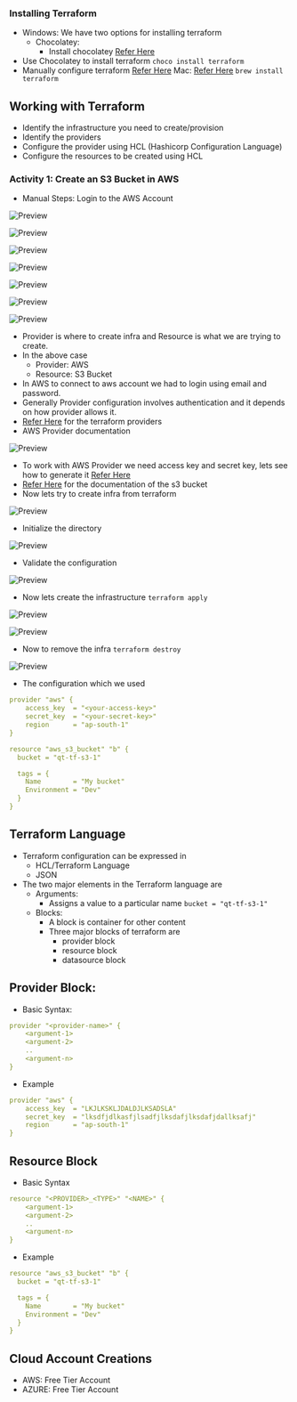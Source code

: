 ### Installing Terraform
* Windows: We have two options for installing terraform
    * Chocolatey:
         * Install chocolatey [Refer Here](https://chocolatey.org/install)
* Use Chocolatey to install terraform ``` choco install terraform ```
* Manually configure terraform [Refer Here](https://www.terraform.io/downloads)
Mac: [Refer Here](https://formulae.brew.sh/formula/terraform) ``` brew install terraform ```

## Working with Terraform
* Identify the infrastructure you need to create/provision
* Identify the providers
* Configure the provider using HCL (Hashicorp Configuration Language)
* Configure the resources to be created using HCL

### Activity 1: Create an S3 Bucket in AWS
* Manual Steps: Login to the AWS Account

![Preview](./Images/tf7.png)

![Preview](./Images/tf8.png)

![Preview](./Images/tf9.png)

![Preview](./Images/tf10.png)

![Preview](./Images/tf11.png)

![Preview](./Images/tf12.png)

![Preview](./Images/tf13.png)

* Provider is where to create infra and Resource is what we are trying to create.
* In the above case
    * Provider: AWS
    * Resource: S3 Bucket
* In AWS to connect to aws account we had to login using email and password.
* Generally Provider configuration involves authentication and it depends on how provider allows it.
* [Refer Here](https://registry.terraform.io/browse/providers) for the terraform providers
* AWS Provider documentation

![Preview](./Images/tf14.png)

* To work with AWS Provider we need access key and secret key, lets see how to generate it [Refer Here](https://sst.dev/chapters/create-an-iam-user.html)
* [Refer Here](https://registry.terraform.io/providers/hashicorp/aws/latest/docs/resources/s3_bucket) for the documentation of the s3 bucket
* Now lets try to create infra from terraform

![Preview](./Images/tf15.png)

* Initialize the directory

![Preview](./Images/tf16.png)

* Validate the configuration

![Preview](./Images/tf17.png)

* Now lets create the infrastructure ``` terraform apply ```

![Preview](./Images/tf18.png)

![Preview](./Images/tf19.png)

* Now to remove the infra ``` terraform destroy ```

![Preview](./Images/tf20.png)

* The configuration which we used

```yaml
provider "aws" {
    access_key  = "<your-access-key>"
    secret_key  = "<your-secret-key>"
    region      = "ap-south-1"
}

resource "aws_s3_bucket" "b" {
  bucket = "qt-tf-s3-1"

  tags = {
    Name        = "My bucket"
    Environment = "Dev"
  }
}
```
## Terraform Language
* Terraform configuration can be expressed in
    * HCL/Terraform Language
    * JSON
* The two major elements in the Terraform language are
    * Arguments:
        * Assigns a value to a particular name ``` bucket = "qt-tf-s3-1" ```
    * Blocks:
        * A block is container for other content
        * Three major blocks of terraform are
            * provider block
            * resource block
            * datasource block

## Provider Block:
* Basic Syntax:

```yaml
provider "<provider-name>" {
    <argument-1>
    <argument-2>
    ..
    <argument-n>
}
```
* Example

```yaml
provider "aws" {
    access_key  = "LKJLKSKLJDALDJLKSADSLA"
    secret_key  = "lksdfjdlkasfjlsadfjlksdafjlksdafjdallksafj"
    region      = "ap-south-1"
}
```

## Resource Block
* Basic Syntax

```yaml
resource "<PROVIDER>_<TYPE>" "<NAME>" {
    <argument-1>
    <argument-2>
    ..
    <argument-n>
}
```
* Example

```yaml
resource "aws_s3_bucket" "b" {
  bucket = "qt-tf-s3-1"

  tags = {
    Name        = "My bucket"
    Environment = "Dev"
  }
}
```

## Cloud Account Creations
* AWS: Free Tier Account
* AZURE: Free Tier Account



